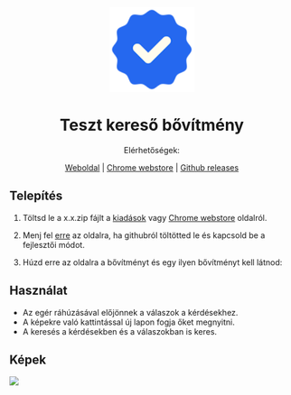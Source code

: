<p align=center>
  <img src="https://github.com/Zan1456/qna-extension/blob/main/icon128.png" width=150>
  <h1 align=center><b>Teszt kereső bővítmény</b></h1>
</p>
<p align="center">Elérhetőségek:</p>
<p align="center">
      <a href="https://qna.zan1456.hu/">Weboldal</a>
    | <a href="https://chromewebstore.google.com/detail/teszt-keres%C5%91/kafnhpcmlpgpjgkpkjnjgkdemeolfdcj">Chrome webstore</a>
    | <a href="https://github.com/zan1456/qna-extension/releases">Github releases</a>
</p>

## Telepítés
1. Töltsd le a x.x.zip fájlt a [kiadások](https://github.com/Zan1456/qna-extension/releases/) vagy [Chrome webstore](https://chromewebstore.google.com/detail/teszt-keres%C5%91/kafnhpcmlpgpjgkpkjnjgkdemeolfdcj) oldalról.

2. Menj fel [erre](chrome://extensions/) az oldalra, ha githubról töltötted le és kapcsold be a fejlesztői módot.

3. Húzd erre az oldalra a bővítményt és egy ilyen bővítményt kell látnod:

## Használat
- Az egér ráhúzásával előjönnek a válaszok a kérdésekhez.
- A képekre való kattintással új lapon fogja őket megnyitni.
- A keresés a kérdésekben és a válaszokban is keres.

## Képek
<img src="https://github.com/user-attachments/assets/aaf782fe-e87e-4538-9813-36d978afeebd">
